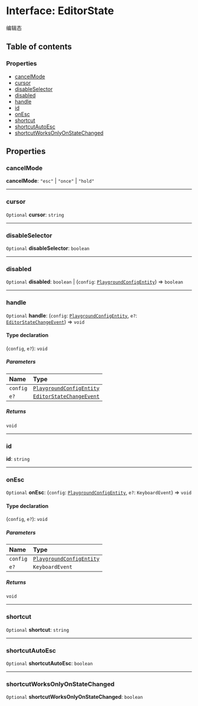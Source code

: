 # Interface: EditorState

编辑态

## Table of contents

### Properties

* [cancelMode](/en/auto-docs/playground-react/interfaces/EditorState-1.md#cancelmode)
* [cursor](/en/auto-docs/playground-react/interfaces/EditorState-1.md#cursor)
* [disableSelector](/en/auto-docs/playground-react/interfaces/EditorState-1.md#disableselector)
* [disabled](/en/auto-docs/playground-react/interfaces/EditorState-1.md#disabled)
* [handle](/en/auto-docs/playground-react/interfaces/EditorState-1.md#handle)
* [id](/en/auto-docs/playground-react/interfaces/EditorState-1.md#id)
* [onEsc](/en/auto-docs/playground-react/interfaces/EditorState-1.md#onesc)
* [shortcut](/en/auto-docs/playground-react/interfaces/EditorState-1.md#shortcut)
* [shortcutAutoEsc](/en/auto-docs/playground-react/interfaces/EditorState-1.md#shortcutautoesc)
* [shortcutWorksOnlyOnStateChanged](/en/auto-docs/playground-react/interfaces/EditorState-1.md#shortcutworksonlyonstatechanged)

## Properties

### cancelMode

**cancelMode**: `"esc"` | `"once"` | `"hold"`

***

### cursor

`Optional` **cursor**: `string`

***

### disableSelector

`Optional` **disableSelector**: `boolean`

***

### disabled

`Optional` **disabled**: `boolean` | (`config`: [`PlaygroundConfigEntity`](/en/auto-docs/playground-react/classes/PlaygroundConfigEntity.md)) => `boolean`

***

### handle

`Optional` **handle**: (`config`: [`PlaygroundConfigEntity`](/en/auto-docs/playground-react/classes/PlaygroundConfigEntity.md), `e?`: [`EditorStateChangeEvent`](/en/auto-docs/playground-react/interfaces/EditorStateChangeEvent.md)) => `void`

#### Type declaration

(`config`, `e?`): `void`

##### Parameters

| Name | Type |
| :------ | :------ |
| `config` | [`PlaygroundConfigEntity`](/en/auto-docs/playground-react/classes/PlaygroundConfigEntity.md) |
| `e?` | [`EditorStateChangeEvent`](/en/auto-docs/playground-react/interfaces/EditorStateChangeEvent.md) |

##### Returns

`void`

***

### id

**id**: `string`

***

### onEsc

`Optional` **onEsc**: (`config`: [`PlaygroundConfigEntity`](/en/auto-docs/playground-react/classes/PlaygroundConfigEntity.md), `e?`: `KeyboardEvent`) => `void`

#### Type declaration

(`config`, `e?`): `void`

##### Parameters

| Name | Type |
| :------ | :------ |
| `config` | [`PlaygroundConfigEntity`](/en/auto-docs/playground-react/classes/PlaygroundConfigEntity.md) |
| `e?` | `KeyboardEvent` |

##### Returns

`void`

***

### shortcut

`Optional` **shortcut**: `string`

***

### shortcutAutoEsc

`Optional` **shortcutAutoEsc**: `boolean`

***

### shortcutWorksOnlyOnStateChanged

`Optional` **shortcutWorksOnlyOnStateChanged**: `boolean`
